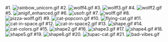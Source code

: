 #1. ![rainbow_unicorn.gif](gifs/rainbow_unicorn.gif)
#2. ![wolff4.gif](wolff4.gif)
#3. ![wolff3.gif](wolff3.gif)
#4. ![wolff2.gif](wolff2.gif)
#5. ![anigif_enhanced.gif](anigif_enhanced.gif)
#6. ![usofr.gif](usofr.gif)
#7. ![wolff.gif](wolff.gif)
#8. ![pizza-wolff.gif)](pizza-wolff.gif)
#9. ![cat-popcorn.gif](cat-popcorn.gif)
#10. ![flying-cat.gif](flying-cat.gif)
#11. ![cat-in-space.gif](cat-in-space.gif)
#12. ![cat-in-space2.gif](cat-in-space2.gif)
#13. ![shape.gif](shape.gif)
#14. ![cat-colors.gif](cat-colors.gif)
#15. ![shape2.gif](shape2.gif)
#16. ![shape3.gif](shape3.gif)
#17. ![shape4.gif](shape4.gif)
#18. ![shape5.gif](shape5.gif)
#19. ![shape6.gif](shape6.gif)
#20. ![tupac-cat.gif](tupac-cat.gif)
#21. ![bad-vibes.gif](bad-vibes.gif)